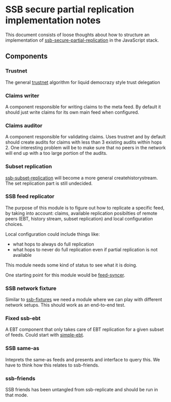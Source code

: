 # SSB secure partial replication implementation notes

This document consists of loose thoughts about how to structure an
implementation of [ssb-secure-partial-replication] in the JavaScript
stack.

## Components

### Trustnet

The general [trustnet] algorithm for liquid democrazy style trust
delegation

### Claims writer

A component responsible for writing claims to the meta feed. By
default it should just write claims for its own main feed when
configured.

### Claims auditor

A component responsible for validating claims. Uses trustnet and by
default should create audits for claims with less than 3 existing
audits within hops 2. One interesting problem will be to make sure
that no peers in the network will end up with a too large portion of
the audits.

### Subset replication

[ssb-subset-replication] will become a more general
createhistorystream. The set replication part is still undecided.

### SSB feed replicator

The purpose of this module is to figure out how to replicate a
specific feed, by taking into account: claims, available replication
posibilties of remote peers (EBT, history stream, subset replication)
and local configuration choices.

Local configuration could include things like: 
 - what hops to always do full replication
 - what hops to never do full replication even if partial replication
   is not available
   
This module needs some kind of status to see what it is doing.

One starting point for this module would be
[feed-syncer](https://github.com/arj03/ssb-browser-core/blob/master/feed-syncer.js).

### SSB network fixture

Similar to [ssb-fixtures] we need a module where we can play with
different network setups. This should work as an end-to-end test.

### Fixed ssb-ebt

A EBT component that only takes care of EBT replication for a given
subset of feeds. Could start with
[simple-ebt](https://github.com/arj03/ssb-browser-core/blob/master/simple-ebt.js).

### SSB same-as

Inteprets the same-as feeds and presents and interface to query
this. We have to think how this relates to ssb-friends.

### ssb-friends

SSB friends has been untangled from ssb-replicate and should be run in
that mode.


[ssb-secure-partial-replication]: https://github.com/ssb-ngi-pointer/ssb-secure-partial-replication
[ssb-subset-replication]: https://github.com/ssb-ngi-pointer/ssb-subset-replication
[trustnet]: https://github.com/cblgh/trustnet
[ssb-fixtures]: https://github.com/ssb-ngi-pointer/ssb-fixtures/
